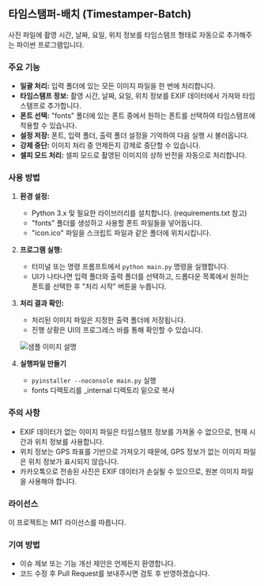 ## 타임스탬퍼-배치 (Timestamper-Batch)

사진 파일에 촬영 시간, 날짜, 요일, 위치 정보를 타임스탬프 형태로 자동으로 추가해주는 파이썬 프로그램입니다.

### 주요 기능

- **일괄 처리:** 입력 폴더에 있는 모든 이미지 파일을 한 번에 처리합니다.
- **타임스탬프 정보:** 촬영 시간, 날짜, 요일, 위치 정보를 EXIF 데이터에서 가져와 타임스탬프로 추가합니다.
- **폰트 선택:** "fonts" 폴더에 있는 폰트 중에서 원하는 폰트를 선택하여 타임스탬프에 적용할 수 있습니다.
- **설정 저장:** 폰트, 입력 폴더, 출력 폴더 설정을 기억하여 다음 실행 시 불러옵니다.
- **강제 중단:** 이미지 처리 중 언제든지 강제로 중단할 수 있습니다.
- **셀피 모드 처리:** 셀피 모드로 촬영된 이미지의 상하 반전을 자동으로 처리합니다.

### 사용 방법

1. **환경 설정:**
   - Python 3.x 및 필요한 라이브러리를 설치합니다. (requirements.txt 참고)
   - "fonts" 폴더를 생성하고 사용할 폰트 파일들을 넣어둡니다.
   - "icon.ico" 파일을 스크립트 파일과 같은 폴더에 위치시킵니다.

2. **프로그램 실행:**
   - 터미널 또는 명령 프롬프트에서 `python main.py` 명령을 실행합니다.
   - UI가 나타나면 입력 폴더와 출력 폴더를 선택하고, 드롭다운 목록에서 원하는 폰트를 선택한 후 "처리 시작" 버튼을 누릅니다.

3. **처리 결과 확인:**
   - 처리된 이미지 파일은 지정한 출력 폴더에 저장됩니다.
   - 진행 상황은 UI의 프로그레스 바를 통해 확인할 수 있습니다.

   ![샘플 이미지 설명](images/sample.jpg)

4. **실행파일 만들기**
   - `pyinstaller --noconsole main.py` 실행
   - fonts 디렉토리를 _internal 디렉토리 밑으로 복사
   
### 주의 사항

- EXIF 데이터가 없는 이미지 파일은 타임스탬프 정보를 가져올 수 없으므로, 현재 시간과 위치 정보를 사용합니다.
- 위치 정보는 GPS 좌표를 기반으로 가져오기 때문에, GPS 정보가 없는 이미지 파일은 위치 정보가 표시되지 않습니다.
- 카카오톡으로 전송된 사진은 EXIF 데이터가 손실될 수 있으므로, 원본 이미지 파일을 사용해야 합니다.

### 라이선스

이 프로젝트는 MIT 라이선스를 따릅니다.

### 기여 방법

- 이슈 제보 또는 기능 개선 제안은 언제든지 환영합니다.
- 코드 수정 후 Pull Request를 보내주시면 검토 후 반영하겠습니다.
